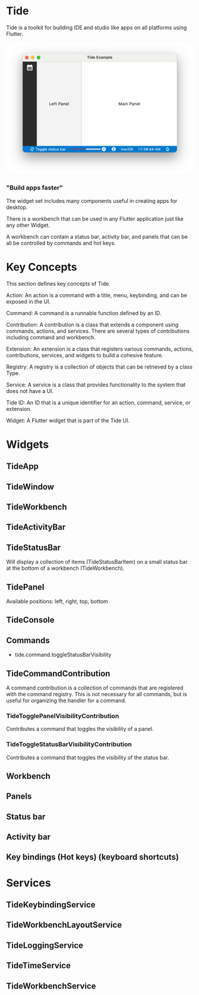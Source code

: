 # Tide

Tide is a toolkit for building IDE and studio like apps on all platforms using Flutter.

![Screenshot](doc/tide_example_3.png)

### "Build apps faster"

The widget set includes many components useful in creating apps for desktop.

There is a workbench that can be used in any Flutter application just like any other Widget.

A workbench can contain a status bar, activity bar, and panels that can be all be controlled by commands and hot keys.

# Key Concepts

This section defines key concepts of Tide.

Action: An action is a command with a title, menu, keybinding, and can be exposed in the UI.

Command: A command is a runnable function defined by an ID.

Contribution: A contribution is a class that extends a component using commands, actions, and services. There are several types of contributions including command and workbench.

Extension: An extension is a class that registers various commands, actions, contributions, services, and widgets to build a cohesive feature.

Registry: A registry is a collection of objects that can be retrieved by a class Type.

Service: A service is a class that provides functionality to the system that does not have a UI.

Tide ID: An ID that is a unique identifier for an action, command, service, or extension.

Widget: A Flutter widget that is part of the Tide UI.

##

# Widgets

## TideApp

## TideWindow

## TideWorkbench

## TideActivityBar

## TideStatusBar

Will display a collection of items (TideStatusBarItem) on a small status bar at the bottom of a workbench (TideWorkbench).

## TidePanel

Available positions: left, right, top, bottom

## TideConsole

## Commands

- tide.command.toggleStatusBarVisibility

## TideCommandContribution

A command contribution is a collection of commands that are registered with the command registry. This is not necessary for all commands, but is useful for organizing the handler for a command.

### TideTogglePanelVisibilityContribution

Contributes a command that toggles the visibility of a panel.

### TideToggleStatusBarVisibilityContribution

Contributes a command that toggles the visibility of the status bar.

## Workbench

## Panels

## Status bar

## Activity bar

## Key bindings (Hot keys) (keyboard shortcuts)

# Services

## TideKeybindingService

## TideWorkbenchLayoutService

## TideLoggingService

## TideTimeService

## TideWorkbenchService